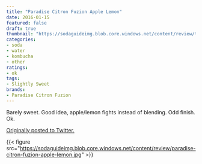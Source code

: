 ```yaml
---
title: "Paradise Citron Fuzion Apple Lemon"
date: 2016-01-15
featured: false
draft: true
thumbnail: "https://sodaguideimg.blob.core.windows.net/content/review/thumbs/paradise-citron-fuzion-apple-lemon.jpg"
categories:
- soda
- water
- kombucha
- other
ratings:
- ok
tags:
- Slightly Sweet
brands:
- Paradise Citron Fuzion
---
```


Barely sweet. Good idea, apple/lemon fights instead of blending. Odd finish. Ok.

[Originally posted to Twitter.](https://twitter.com/Cavorter/status/688090647601913857)

{{< figure src="https://sodaguideimg.blob.core.windows.net/content/review/paradise-citron-fuzion-apple-lemon.jpg" >}}

